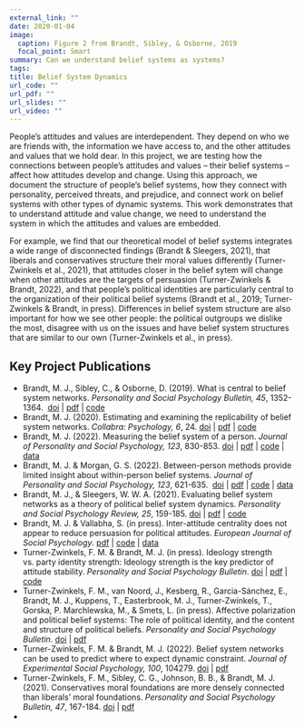 ```yaml
---
external_link: ""
date: 2020-01-04
image:
  caption: Figure 2 from Brandt, Sibley, & Osborne, 2019
  focal_point: Smart
summary: Can we understand belief systems as systems?
tags:
title: Belief System Dynamics
url_code: ""
url_pdf: ""
url_slides: ""
url_video: ""
---
```


People’s attitudes and values are interdependent. They depend on who we are friends with, the information we have access to, and the other attitudes and values that we hold dear. In this project, we are testing how the connections between people’s attitudes and values – their belief systems – affect how attitudes develop and change. Using this approach, we document the structure of people’s belief systems, how they connect with personality, perceived threats, and prejudice, and connect work on belief systems with other types of dynamic systems. This work demonstrates that to understand attitude and value change, we need to understand the system in which the attitudes and values are embedded.

For example, we find that our theoretical model of belief systems integrates a wide range of disconnected findings (Brandt & Sleegers, 2021), that liberals and conservatives structure their moral values differently (Turner-Zwinkels et al., 2021), that attitudes closer in the belief sytem will change when other attitudes are the targets of persuasion (Turner-Zwinkels & Brandt, 2022), and that people’s political identities are particularly central to the organization of their political belief systems (Brandt et al., 2019; Turner-Zwinkels & Brandt, in press). Differences in belief system structure are also important for how we see other people: the political outgroups we dislike the most, disagree with us on the issues and have belief system structures that are similar to our own (Turner-Zwinkels et al., in press).

## Key Project Publications

<ul>
<li>
Brandt, M. J., Sibley, C., & Osborne, D. (2019). What is central to
belief system networks. <i>Personality and Social Psychology Bulletin,
45</i>, 1352-1364. 
<a href="https://doi.org/10.1177/0146167218824354">doi</a> |
<a href="https://osf.io/6kgp5/">pdf</a> |
<a href="https://osf.io/mj5nh/">code</a>
<li>
Brandt, M. J. (2020). Estimating and examining the replicability of
belief system networks. <i>Collabra: Psychology, 6</i>, 24.
<a href="https://doi.org/10.1525/collabra.312">doi</a> |
<a href="https://osf.io/53uts/">pdf</a> |
<a href="https://osf.io/csx2g/">code</a>
<li>
Brandt, M. J. (2022). Measuring the belief system of a person.
<i>Journal of Personality and Social Psychology, 123</i>, 830-853.
<a href="https://doi.org/10.1037/pspp0000416">doi</a> |
<a href="https://osf.io/bxd7m/">pdf</a> |
<a href="https://osf.io/u9bew/?view_only=5d0bbefcb9434147a8c953f06cfc41dd">code</a>
|
<a href="https://osf.io/u9bew/?view_only=5d0bbefcb9434147a8c953f06cfc41dd">data</a>
<li>
Brandt, M. J. & Morgan, G. S. (2022). Between-person methods provide
limited insight about within-person belief systems. <i>Journal of
Personality and Social Psychology, 123</i>, 621-635. 
<a href="https://doi.org/10.1037/pspp0000404">doi</a> |
<a href="https://osf.io/4yg7t/">pdf</a> |
<a href="https://osf.io/htc8a/">code</a> |
<a href="https://osf.io/htc8a/">data</a>
<li>
Brandt, M. J., & Sleegers, W. W. A. (2021). Evaluating belief system
networks as a theory of political belief system dynamics. <i>Personality
and Social Psychology Review, 25</i>, 159-185.
<a href="https://doi.org/10.1177%2F1088868321993751">doi</a> |
<a href="https://osf.io/q5y9c/">pdf</a> |
<a href="https://osf.io/aswy8/">code</a>
<li>
Brandt, M. J. & Vallabha, S. (in press). Inter-attitude centrality does
not appear to reduce persuasion for political attitudes. <i>European
Journal of Social Psychology</i>. <a href="https://osf.io/cqkvt">pdf</a>
| <a href="https://osf.io/64zad/">code</a> |
<a href="https://osf.io/64zad/">data</a>
<li>
Turner-Zwinkels, F. M. & Brandt, M. J. (in press). Ideology strength
vs. party identity strength: Ideology strength is the key predictor of
attitude stability. <i>Personality and Social Psychology Bulletin</i>.
<a href="https://doi.org/10.1177/01461672231189015">doi</a> |
<a href="https://osf.io/et73p">pdf</a> |
<a href="https://osf.io/gbvyk/?view_only=fc7b3022d9f0401cadac524c1dc44ad1">code</a>
<li>
Turner-Zwinkels, F. M., van Noord, J., Kesberg, R., Garcia-Sánchez, E.,
Brandt, M. J., Kuppens, T., Easterbrook, M. J., Turner-Zwinkels, T.,
Gorska, P. Marchlewska, M., & Smets, L. (in press). Affective
polarization and political belief systems: The role of political
identity, and the content and structure of political beliefs.
<i>Personality and Social Psychology Bulletin</i>.
<a href="https://doi.org/10.1177/01461672231183935">doi</a> |
<a href="https://osf.io/he2ay">pdf</a>
<li>
Turner-Zwinkels, F. M. & Brandt, M. J. (2022). Belief system networks
can be used to predict where to expect dynamic constraint. <i>Journal of
Experimental Social Psychology, 100</i>, 104279.
<a href="https://doi.org/10.1016/j.jesp.2021.104279">doi</a> |
<a href="https://osf.io/s2hdc/">pdf</a>
<li>
Turner-Zwinkels, F. M., Sibley, C. G., Johnson, B. B., & Brandt, M. J.
(2021). Conservatives moral foundations are more densely connected than
liberals’ moral foundations. <i>Personality and Social Psychology
Bulletin, 47</i>, 167-184.
<a href="https://doi.org/10.1177%2F0146167220916070">doi</a> |
<a href="https://osf.io/m4kzy/">pdf</a>
<li>
</ul>
